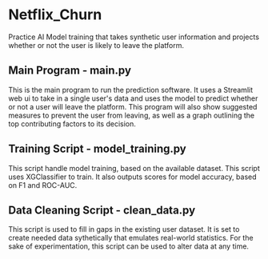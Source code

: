 # Netflix_Churn
Practice AI Model training that takes synthetic user information and projects whether or not the user is likely to leave the platform.

## Main Program - main.py

This is the main program to run the prediction software. It uses a Streamlit web ui to take in a single user's data and uses the model to predict whether or not a user will leave the platform. This program will also show suggested measures to prevent the user from leaving, as well as a graph outlining the top contributing factors to its decision.

## Training Script - model_training.py

This script handle model training, based on the available dataset. This script uses XGClassifier to train. It also outputs scores for model accuracy, based on F1 and ROC-AUC.

## Data Cleaning Script - clean_data.py

This script is used to fill in gaps in the existing user dataset. It is set to create needed data sythetically that emulates real-world statistics. For the sake of experimentation, this script can be used to alter data at any time.


